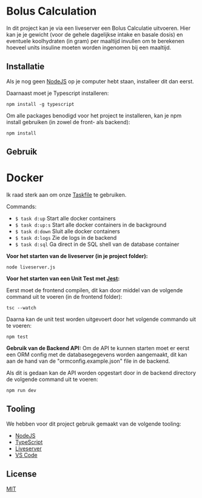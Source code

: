 # Bolus Calculation

In dit project kan je via een liveserver een Bolus Calculatie uitvoeren. Hier kan je je gewicht (voor de gehele dagelijkse intake en basale dosis) en eventuele koolhydraten (in gram) per maaltijd invullen om te berekenen hoeveel units insuline moeten worden ingenomen bij een maaltijd.

## Installatie

Als je nog geen [NodeJS](https://nodejs.org/en/download/) op je computer hebt staan, installeer dit dan eerst.

Daarnaast moet je Typescript installeren:
```properties
npm install -g typescript
```

Om alle packages benodigd voor het project te installeren, kan je npm install gebruiken (in zowel de front- als backend):
```properties
npm install
```

## Gebruik

# Docker
Ik raad sterk aan om onze [Taskfile](https://taskfile.dev) te gebruiken.

Commands:
- `$ task d:up` Start alle docker containers
- `$ task d:up:s` Start alle docker containers in de background
- `$ task d:down` Sluit alle docker containers
- `$ task d:logs` Zie de logs in de backend
- `$ task d:sql` Ga direct in de SQL shell van de database container

**Voor het starten van de liveserver (in je project folder):**
```properties
node liveserver.js
```
**Voor het starten van een Unit Test met [Jest](https://jestjs.io/):**

Eerst moet de frontend compilen, dit kan door middel van de volgende command uit te voeren (in de frontend folder):
```properties
tsc --watch
```
Daarna kan de unit test worden uitgevoert door het volgende commando uit te voeren:
```properties
npm test
```
**Gebruik van de Backend API:**
Om de API te kunnen starten moet er eerst een ORM config met de databasegegevens worden aangemaakt, dit kan aan de hand van de "ormconfig.example.json" file in de backend.

Als dit is gedaan kan de API worden opgestart door in de backend directory de volgende command uit te voeren:
```properties
npm run dev
```

## Tooling
We hebben voor dit project gebruik gemaakt van de volgende tooling:
- [NodeJS](https://nodejs.org/en/download/)
- [TypeScript](https://www.typescriptlang.org/)
- [Liveserver](https://www.npmjs.com/package/live-server)
- [VS Code](https://code.visualstudio.com/)

## License
[MIT](https://choosealicense.com/licenses/mit/)
